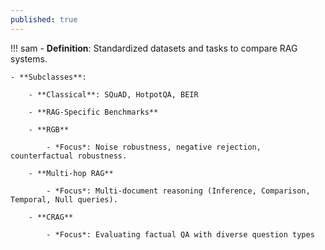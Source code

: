 ```yaml
---
published: true
---
```


!!! sam
    - **Definition**: Standardized datasets and tasks to compare RAG systems.

    - **Subclasses**:

        - **Classical**: SQuAD, HotpotQA, BEIR

        - **RAG-Specific Benchmarks**

        - **RGB**

            - *Focus*: Noise robustness, negative rejection, counterfactual robustness.

        - **Multi-hop RAG**

            - *Focus*: Multi-document reasoning (Inference, Comparison, Temporal, Null queries).

        - **CRAG**

            - *Focus*: Evaluating factual QA with diverse question types